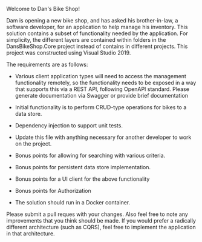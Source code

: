 Welcome to Dan's Bike Shop!

Dam is opening a new bike shop, and has asked his brother-in-law, a software developer, for an application to help manage his inventory.
This solution contains a subset of functionality needed by the application.  For simplicity, the different layers are contained within folders
in the DansBikeShop.Core project instead of contains in different projects.  This project was constructed using Visual Studio 2019.
 
 The requirements are as follows:

- Various client application types will need to access the management functionality remotely, so the functionality needs
  to be exposed in a way that supports this via a REST API, following OpenAPI standard.  Please generate documentation via Swagger or 
  provide brief documentation  

- Initial functionality is to perform CRUD-type operations for bikes to a data store.  

- Dependency injection to support unit tests.

- Update this file with anything necessary for another developer to work on the project.

- Bonus points for allowing for searching with various criteria.

- Bonus points for persistent data store implementation.

- Bonus points for a UI client for the above functionality

- Bonus points for Authorization

- The solution should run in a Docker container.

Please submit a pull reques with your changes.  Also feel free to note any improvements that you think should be made. 
If you would prefer a radically different architecture (such as CQRS), feel free to implement the application in that architecture.